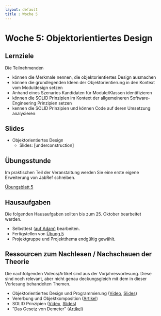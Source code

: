 ```yaml
---
layout: default
title : Woche 5
---
```


# Woche 5: Objektorientiertes Design

## Lernziele

Die Teilnehmenden

- können die Merkmale nennen, die objektorientiertes Design ausmachen
- können die grundlegenden Ideen der Objektorientierung in den Kontext vom Moduldesign setzen
- Anhand eines Szenarios Kandidaten für Module/Klassen identifizieren
- können die SOLID Prinzipien im Kontext der allgemeineren Software-Engineering Prinzipien setzen
- kennen die SOLID Prinzipien und können Code auf deren Umsetzung analysieren

## Slides

* Objektorientiertes Design
    * Slides: [underconstruction]

## Übungsstunde

Im praktischen Teil der Veranstaltung werden Sie eine erste eigene Erweiterung von JabRef schreiben. 

[Übungsblatt 5](../exercises/jabref-extension)


## Hausaufgaben

Die folgenden Hausaufgaben sollten bis zum 25. Oktober bearbeitet werden. 

- Selbsttest ([auf Adam)](https://adam.unibas.ch/goto_adam_tst_1470254.html) bearbeiten.
- Fertigstellen von [Übung  5](../exercises/jabref-extension)
- Projektgruppe und Projektthema endgültig gewählt. 

## Ressourcen zum Nachlesen / Nachschauen der Theorie

Die nachfolgenden Videos/Artikel sind aus der Vorjahresvorlesung. Diese sind noch relevant, aber nicht genau deckungsgleich mit 
dem in dieser Vorlesung behandelten Themen. 

* Objektorientiertes Design und Programmierung ([Video](https://tube.switch.ch/videos/44a4637a), [Slides](./slides/oo-design.html))
* Vererbung und Objektkomposition ([Artikel](./articles/oo-composition-vs-inheritance.html))
* SOLID Prinzipien ([Video](https://tube.switch.ch/videos/cbc347a9), [Slides](./slides/oo-solid.html))
* "Das Gesetz von Demeter" ([Artikel](http://prinzipien-der-softwaretechnik.blogspot.com/2013/06/das-gesetz-von-demeter.html))

